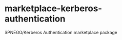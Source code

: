 marketplace-kerberos-authentication
===================================

SPNEGO/Kerberos Authentication marketplace package
